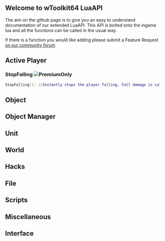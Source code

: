 ## Welcome to wToolkit64 LuaAPI
The aim on the github page is to give you an easy to understand documentation of our extended LuaAPI. This API is bolted onto the ingame lua and all the functions can be called in the usual way.

If there is a function you would like adding please submit a Feature Request [on our community forum](https://gamehacking.tools/community/forum/9-requests/)


## Active Player
### StopFalling ![PremiumOnly](https://gamehacking.tools/api/premiumbadge.jpg)
```lua
StopFalling(); //Instantly stops the player falling, Fall damage is calculates as if you landed on a hard surface.
```

## Object 

## Object Manager

## Unit 

## World 

## Hacks 

## File 

## Scripts 

## Miscellaneous 

## Interface
